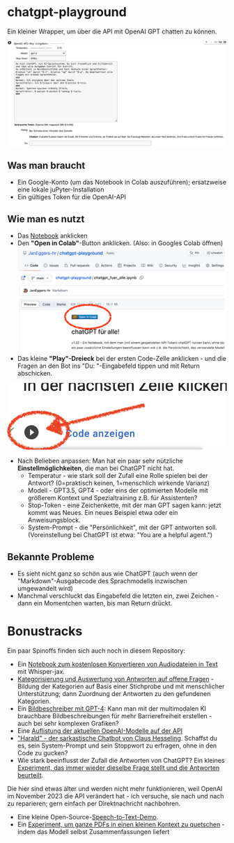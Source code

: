 # chatgpt-playground
Ein kleiner Wrapper, um über die API mit OpenAI GPT chatten zu können. 

[![chatgpt-Demo](./chatgpt-demo2.png)](./chatgpt_fuer_alle.ipynb)

## Was man braucht
- Ein Google-Konto (um das Notebook in Colab auszuführen); ersatzweise eine lokale juPyter-Installation
- Ein gültiges Token für die OpenAI-API

## Wie man es nutzt
- Das [Notebook](./chatgpt_fuer_alle.ipynb) anklicken
- Den **"Open in Colab"**-Button anklicken. (Also: in Googles Colab öffnen)
![Colab-Laden-Button markiert](./google-colab-laden.png)
- Das kleine **"Play"-Dreieck** bei der ersten Code-Zelle anklicken - und die Fragen an den Bot ins "Du: "-Eingabefeld tippen und mit Return abschicken.

![Colab-Code starten](./colab-starten.png)

- Nach Belieben anpassen: Man hat ein paar sehr nützliche **Einstellmöglichkeiten**, die man bei ChatGPT nicht hat.
  - Temperatur - wie stark soll der Zufall eine Rolle spielen bei der Antwort? (0=praktisch keinen, 1=menschlich wirkende Varianz)
  - Modell - GPT3.5, GPT4 - oder eins der optimierten Modelle mit größerem Kontext und Spezialtraining z.B. für Assistenten?
  - Stop-Token - eine Zeichenkette, mit der man GPT sagen kann: jetzt kommt was Neues. Ein neues Beispiel etwa oder ein Anweisungsblock.
  - System-Prompt - die "Persönlichkeit", mit der GPT antworten soll. (Voreinstellung bei ChatGPT ist etwa: "You are a helpful agent.")

## Bekannte Probleme
- Es sieht nicht ganz so schön aus wie ChatGPT (auch wenn der "Markdown"-Ausgabecode des Sprachmodells inzwischen umgewandelt wird)
- Manchmal verschluckt das Eingabefeld die letzten ein, zwei Zeichen - dann ein Momentchen warten, bis man Return drückt.

# Bonustracks

Ein paar Spinoffs finden sich auch noch in diesem Repository: 

- Ein [Notebook zum kostenlosen Konvertieren von Audiodateien in Text](./whisper_audio_conversion.ipynb) mit Whisper-jax.
- [Kategorisierung und Auswertung von Antworten auf offene Fragen](./offene_fragen_auswerten_mit_ki.ipynb) - Bildung der Kategorien auf Basis einer Stichprobe und mit menschlicher Unterstützung; dann Zuordnung der Antworten zu den gefundenen Kategorien.
- Ein [Bildbeschreiber mit GPT-4](./konvertiere_bilder.ipynb): Kann man mit der multimodalen KI brauchbare Bildbeschreibungen für mehr Barrierefreiheit erstellen - auch bei sehr komplexen Grafiken?
- Eine [Auflistung der aktuellen OpenAI-Modelle auf der API](./list_openai_models.ipynb)
- ["Harald" - der sarkastische Chatbot von Claus Hesseling](./harald_gpt.ipynb). Schaffst du es, sein System-Prompt und sein Stoppwort zu erfragen, ohne in den Code zu gucken?
- Wie stark beeinflusst der Zufall die Antworten von ChatGPT? Ein kleines [Experiment, das immer wieder dieselbe Frage stellt und die Antworten beurteilt](https://github.com/JanEggers-hr/GPT-Zufalls-Experiment). 

Die hier sind etwas älter und werden nicht mehr funktionieren, weil OpenAI im November 2023 die API verändert hat - ich versuche, sie nach und nach zu reparieren; gern einfach per Direktnachricht nachbohren. 

- Eine kleine Open-Source-[Speech-to-Text-Demo](./Sprich_v01.ipynb).
- Ein [Experiment, um ganze PDFs in einen kleinen Kontext zu quetschen](./TalkToPDF.ipynb) - indem das Modell selbst Zusammenfassungen liefert
